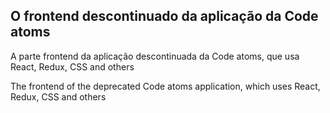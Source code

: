 ## O frontend descontinuado da aplicação da Code atoms

A parte frontend da aplicação descontinuada da Code atoms, que usa React, Redux, CSS and others

The frontend of the deprecated Code atoms application, which uses React, Redux, CSS and others
